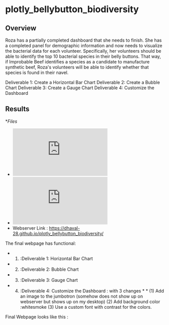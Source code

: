 # plotly_bellybutton_biodiversity

## Overview
Roza has a partially completed dashboard that she needs to finish. She has a completed panel for demographic information and now needs to visualize the bacterial data for each volunteer. Specifically, her volunteers should be able to identify the top 10 bacterial species in their belly buttons. That way, if Improbable Beef identifies a species as a candidate to manufacture synthetic beef, Roza's volunteers will be able to identify whether that species is found in their navel.

Deliverable 1: Create a Horizontal Bar Chart
Deliverable 2: Create a Bubble Chart
Deliverable 3: Create a Gauge Chart
Deliverable 4: Customize the Dashboard


## Results

**Files*
 * ![click here for : charts.js file](https://github.com/dhaval-28/plotly_bellybutton_biodiversity/blob/main/charts.js)
 * ![click here for : index.html](https://github.com/dhaval-28/plotly_bellybutton_biodiversity/blob/main/index.html)
 * Webserver Link : https://dhaval-28.github.io/plotly_bellybutton_biodiversity/


The final webpage has functional:  
* 1. :Deliverable 1: Horizontal Bar Chart
* 2. :Deliverable 2: Bubble Chart
* 3. :Deliverable 3: Gauge Chart
* 4. :Deliverable 4: Customize the Dashboard : with 3 changes * * (1) Add an image to the jumbotron (somehow does not show up on webserver but shows up on my desktop) (2) Add background color :whitesmoke  (3) Use a custom font with contrast for the colors.

Final Webpage looks like this :

